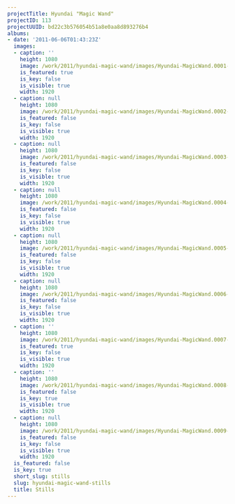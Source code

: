 ```yaml
---
projectTitle: Hyundai "Magic Wand"
projectID: 113
projectUUID: bd22c3b576054b51a8e0aa8d893276b4
albums:
- date: '2011-06-06T01:43:23Z'
  images:
  - caption: ''
    height: 1080
    image: /work/2011/hyundai-magic-wand/images/Hyundai-MagicWand.0001-1.jpg
    is_featured: true
    is_key: false
    is_visible: true
    width: 1920
  - caption: null
    height: 1080
    image: /work/2011/hyundai-magic-wand/images/Hyundai-MagicWand.0002-1.jpg
    is_featured: false
    is_key: false
    is_visible: true
    width: 1920
  - caption: null
    height: 1080
    image: /work/2011/hyundai-magic-wand/images/Hyundai-MagicWand.0003-1.jpg
    is_featured: false
    is_key: false
    is_visible: true
    width: 1920
  - caption: null
    height: 1080
    image: /work/2011/hyundai-magic-wand/images/Hyundai-MagicWand.0004-1.jpg
    is_featured: false
    is_key: false
    is_visible: true
    width: 1920
  - caption: null
    height: 1080
    image: /work/2011/hyundai-magic-wand/images/Hyundai-MagicWand.0005-1.jpg
    is_featured: false
    is_key: false
    is_visible: true
    width: 1920
  - caption: null
    height: 1080
    image: /work/2011/hyundai-magic-wand/images/Hyundai-MagicWand.0006-1.jpg
    is_featured: false
    is_key: false
    is_visible: true
    width: 1920
  - caption: ''
    height: 1080
    image: /work/2011/hyundai-magic-wand/images/Hyundai-MagicWand.0007-1.jpg
    is_featured: true
    is_key: false
    is_visible: true
    width: 1920
  - caption: ''
    height: 1080
    image: /work/2011/hyundai-magic-wand/images/Hyundai-MagicWand.0008-1.jpg
    is_featured: false
    is_key: true
    is_visible: true
    width: 1920
  - caption: null
    height: 1080
    image: /work/2011/hyundai-magic-wand/images/Hyundai-MagicWand.0009-1.jpg
    is_featured: false
    is_key: false
    is_visible: true
    width: 1920
  is_featured: false
  is_key: true
  short_slug: stills
  slug: hyundai-magic-wand-stills
  title: Stills
---
```

